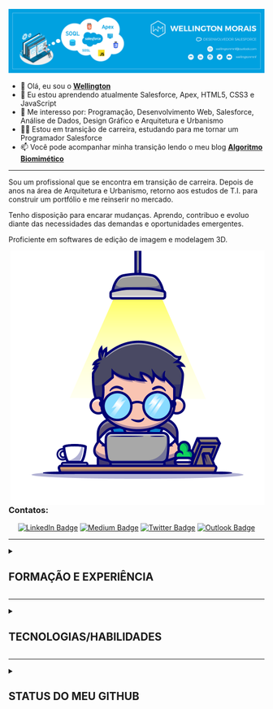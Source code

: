 <!DOCTYPE html>
<html lang="pt-br">

<head>
        <meta charset="utf-8"/>
        <meta name="viewport" content="width=device-width, initial-scale=1">
</head>

<body>

<!---APRESENTAÇÃO--->

![Topo README.md](imagens/topo-readme.png)

- 👋 Olá, eu sou o [**Wellington**](https://github.com/wellingtonmnf)
- 🌱 Eu estou aprendendo atualmente Salesforce, Apex, HTML5, CSS3 e JavaScript
- 👀 Me interesso por: Programação, Desenvolvimento Web, Salesforce, Análise de Dados, Design Gráfico e Arquitetura e Urbanismo
- :man_technologist: Estou em transição de carreira, estudando para me tornar um Programador Salesforce
- 📫 Você pode acompanhar minha transição lendo o meu blog [**Algoritmo Biomimético**](https://medium.com/algoritmo-biomimetico) 

---

<div id="resumo" align="left" widht="320px">

<p>Sou um profissional que se encontra em transição de carreira. Depois de anos na área de Arquitetura e Urbanismo, retorno aos estudos de T.I. para construir um portfólio e me reinserir no mercado.</p>

<p>Tenho disposição para encarar mudanças. Aprendo, contribuo e evoluo diante das necessidades das demandas e oportunidades emergentes.</p>

<p>Proficiente em softwares de edição de imagem e modelagem 3D.</p>

</div>

<div id="avatar-01">

<img src="imagens/avatar-01.png" alt="Avatar 01" align="right" widht="500px" height="500px">

<!--![Avatar 01](imagens/avatar-01.png)-->

</div>

### Contatos:

<div id="contato" align='center'> 

[![LinkedIn Badge](https://img.shields.io/badge/LinkedIn-0077B5?style=for-the-badge&logo=linkedin&logoColor=white)](https://linkedin.com/in/wellingtonmnf)
[![Medium Badge](https://img.shields.io/badge/Medium-12100E?style=for-the-badge&logo=medium&logoColor=white)](https://medium.com)
[![Twitter Badge](https://img.shields.io/badge/Twitter-1DA1F2?style=for-the-badge&logo=twitter&logoColor=white)](https://twitter.com/wellingtonmnf)
[![Outlook Badge](https://img.shields.io/badge/Microsoft_Outlook-0078D4?style=for-the-badge&logo=microsoft-outlook&logoColor=white)](https://mailto:wellingtonmnf@outlook.com)

</div>

---

<!---FORMAÇÃO E EXPERIÊNCIA PROFISSIONAL--->
<div id="xp-prof">

<details>
<summary><h2>FORMAÇÃO E EXPERIÊNCIA</h2></summary>

<details>
<summary><h3>Formação Acadêmica:</h3></summary>

   * :classical_building: **Universidade Salvador (UNIFACS)** </br>
     :books: *Bacharelado em Arquitetura e Urbanismo | :calendar: 2010 - 2015*

   * :classical_building: **SENAI - CETIND** </br>
     :books: *Curso Técnico em Desenvolvimento de Software | :calendar: 2007 - 2008*

   * :classical_building: **Escola Reitor Miguel Calmon - SESI Retiro** </br>
     :books: *Ensino Médio | :calendar: 2005 - 2007*

</details>

<details>
<summary><h3>Cursos Complementares:</h3></summary>

   * :books: **Estruturas para Arquitetos (:hourglass: 48 horas)** </br>
     :classical_building: *SENAI - CIMATEC | :calendar: 2017*

   * :books: **Curso Básico de REVIT Architecture (:hourglass: 30 horas)** </br>
     :classical_building: *Andrade Casaes Arquitetura | :calendar: 2014*

   * :books: **Manutenção de Microcomputadores (:hourglass: 600 horas)** </br>
     :classical_building: *SENAI | :calendar: 2006*

</details>

<details>
<summary><h3>Experiência Profissional:</h3></summary>

   * :arrows_counterclockwise: **Transição de carreira | Pausa na carreira**

     *:calendar: ago de 2022 - o momento · :hourglass: 5 meses* </br>
     :mailbox_closed: *Salvador, Bahia*

     + Pesquisa e estudo de mercado;
     + Retorno dos estudos na área de T.I. em busca de reinserção no mercado;

   * :construction_worker: **Arquiteto | Autônomo**

     :calendar: *jan de 2016 - ago de 2022 · :hourglass: 6 anos 8 meses* </br>
     :mailbox_closed: *Salvador e Região, Brasil*

     Atuação em:

     + Projetos residenciais;
     + Projetos de arquitetura de interiores;
     + Execução de reformas;
     + Laudos Técnicos;

   * :postbox: **Estagiário de Arquitetura | Correios**

     :calendar: *jun de 2012 - jun de 2014 · :hourglass: 2 anos 1 mês* </br>
     :mailbox_closed: *Salvador*

     + Auxílio na digitalização de croquis e cadastros;
     + Auxílio na realização de cadastro;
     + Auxílio no desenvolvimento de projetos arquitetônicos em AutoCAD;
     + Auxílio na criação de Layouts;
     + Foco em adaptar espaços para cumprir requisitos de acessibilidade diante Termo de Compromisso de Ajuste de Conduta assinado pelos Correios, para democratizar o acesso de todas as pessoas as suas instalações;
     + Co-autor no desenvolvimento do projeto de reforma e adequação ao TCAC da agência dos Correios AC Correntina, situada no município de Correntina - BA;
     
</details>  

</details>
</div>   

---
<!---TECNOLOGIAS/HABILIDADES--->

<details>
<summary><h2>TECNOLOGIAS/HABILIDADES</h2></summary>

<div id="avatar-02" align="center" widht="500px" height="500px">

![Avatar 02](imagens/avatar-02.png)

</div>

<div id="hard-skills" align="center">

### Hard skills:

<h4>Programação:</h4>

![Java Badge]()
![Apex Badge]()
---
<h4>Desenvolvimento Web:</h4>

![HTML5 Badge](https://img.shields.io/badge/HTML5-E34F26?style=for-the-badge&logo=html5&logoColor=white)
![CSS3 Badge](https://img.shields.io/badge/CSS3-1572B6?style=for-the-badge&logo=css3&logoColor=white)
![JavaScript Badge](https://img.shields.io/badge/JavaScript-323330?style=for-the-badge&logo=javascript&logoColor=F7DF1E)
---
<h4>Banco de Dados</h4>

![MySQL Badge](https://img.shields.io/badge/MySQL-005C84?style=for-the-badge&logo=mysql&logoColor=white)
![PSQL Badge](https://img.shields.io/badge/PostgreSQL-316192?style=for-the-badge&logo=postgresql&logoColor=white)
---
<h4>SO:</h4>

![Windows Badge](https://img.shields.io/badge/Windows-0078D6?style=for-the-badge&logo=windows&logoColor=white)
![Linux Badge](https://img.shields.io/badge/Linux-FCC624?style=for-the-badge&logo=linux&logoColor=black)
![Zorin OS Badge](https://img.shields.io/badge/Zorin%20OS-0CC1F3?style=for-the-badge&logo=zorin&logoColor=white)
---
<h4>Versionamento:</h4>

![Git Badge](https://img.shields.io/badge/GIT-E44C30?style=for-the-badge&logo=git&logoColor=white)
---
<h4>IDE's:</h4>

![VS Code Badge](https://img.shields.io/badge/Visual_Studio_Code-0078D4?style=for-the-badge&logo=visual%20studio%20code&logoColor=white)
![NetBeans Badge](https://img.shields.io/badge/apache%20netbeans-1B6AC6?style=for-the-badge&logo=apache%20netbeans%20IDE&logoColor=white)
![GitHub Badge](https://img.shields.io/badge/GitHub-100000?style=for-the-badge&logo=github&logoColor=white)
![Sublime Text](https://img.shields.io/badge/sublime_text-%23575757.svg?&style=for-the-badge&logo=sublime-text&logoColor=important)
![Notepad++ Badge](https://img.shields.io/badge/Notepad++-90E59A.svg?style=for-the-badge&logo=notepad%2B%2B&logoColor=black)
---
<h4>Design:</h4>

![Photoshop Badge](https://img.shields.io/badge/Adobe%20Photoshop-31A8FF?style=for-the-badge&logo=Adobe%20Photoshop&logoColor=black)
![Illustrator Badge](https://img.shields.io/badge/Adobe%20Illustrator-FF9A00?style=for-the-badge&logo=adobe%20illustrator&logoColor=white)
---
<h4>Manutenção de Micro:</h4>

![Manutenção de Micro Badge]()
---
<h4>Arquitetura:</h4>

![AutoCAD Badge]()
![Revit Badge]()
![SketchUp Badge]()
![Lumion 3D Badge]()
---
<h4>Escrita:</h4>

![Medium Badge](https://img.shields.io/badge/Medium-12100E?style=for-the-badge&logo=medium&logoColor=white)
---
<h4>Interesses:</h4>

![Salesforce Badge](https://img.shields.io/badge/Salesforce-00A1E0?style=for-the-badge&logo=Salesforce&logoColor=white)
![Badge]()
![Badge]()
![Badge]()
![Badge]()

</div>

<div id="soft-skills" align="center">

### Soft skills:

| **Organização** | **Determinação** | **Diplomacia** | **Comprometimento** |
| :---: | :---: | :---: | :---: |
| ![Organização Badge]() | ![Determinação Badge]() | ![Diplomacia Badge]() | ![Comprometimento Badge]() | 
| **Empatia** | **Auto-avaliação** | **Busca por aprendizado** | **Comunicação Escrita** |
| ![Empatia Badge]() | ![Auto-avaliação Badge]() | ![Busca por aprendizado Badge]() | ![Comunicação Escrita Badge]() | 

</div>

<div id="idiomas" align="center">

### Idiomas:

|  Idioma   | Leitura | Escrita | Conversação |
| :-------: | :-----: | :-----: | :---------: |
| Português | Nativo  | Nativo  |   Nativo    |
|  Inglês   |   Boa   |   Boa   |    Médio    |
| Espanhol  |   Boa   |  Baixa  |     Não     |

</div>

</details>

---

<!---STATUS--->
<div id="status">
<details>
<summary><h2>STATUS DO MEU GITHUB</h2></summary>

[![Anurag's GitHub stats](https://github-readme-stats.vercel.app/api?username=wellingtonmnf&locale=pt-br&show_icons=true&theme=algolia)](https://github.com/anuraghazra/github-readme-stats)
[![Top Langs](https://github-readme-stats.vercel.app/api/top-langs/?username=wellingtonmnf&locale=pt-br&layout=compact)](https://github.com/anuraghazra/github-readme-stats)

[![GitHub Streak](https://streak-stats.demolab.com/?user=wellingtonmnf&locale=pt-br&theme=algolia)](https://git.io/streak-stats)

[![Ashutosh's github activity graph](https://github-readme-activity-graph.vercel.app/graph?username=wellingtonmnf&locale=pt-br&theme=react-dark)](https://github.com/ashutosh00710/github-readme-activity-graph)

[![Readme Card](https://github-readme-stats.vercel.app/api/pin/?username=wellingtonmnf&repo=github-readme-stats&locale=pt-br)](https://github.com/anuraghazra/github-readme-stats)

</details>
</div>

<!---CONTEÚDO LIVRE--->


<!---
wellingtonmnf/wellingtonmnf is a ✨ special ✨ repository because its `README.md` (this file) appears on your GitHub profile.
You can click the Preview link to take a look at your changes.
--->

</body>
</html>
